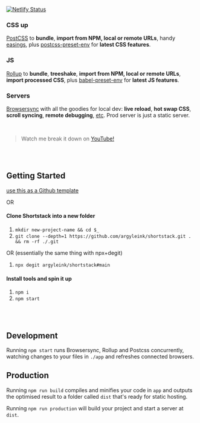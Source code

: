 [![Netlify Status](https://api.netlify.com/api/v1/badges/59a03ed4-bf70-4441-b65c-200bcd61c013/deploy-status)](https://app.netlify.com/sites/shortstax/deploys)

### CSS up
[PostCSS](https://postcss.org) to  **bundle**, **import from NPM, local or remote URLs**, handy [easings](https://easings.net), plus [postcss-preset-env](https://preset-env.cssdb.org/) for **latest CSS features**. 

### JS
[Rollup](https://rollupjs.org) to **bundle**, **treeshake**, **import from NPM, local or remote URLs**, **import processed CSS**, plus [babel-preset-env](https://babeljs.io/docs/en/babel-preset-env) for **latest JS features**. 

### Servers
[Browsersync](https://www.browsersync.io) with all the goodies for local dev: **live reload**, **hot swap CSS**, **scroll syncing**, **remote debugging**, [etc](https://www.browsersync.io). Prod server is just a static server.

<br>

> Watch me break it down on [YouTube!](https://links.argyle.ink/shortstack)

<br><br>

## Getting Started
[use this as a Github template](https://github.com/argyleink/shortstack/generate)

OR

#### Clone Shortstack into a new folder
1. `mkdir new-project-name && cd $_`
1. `git clone --depth=1 https://github.com/argyleink/shortstack.git . && rm -rf ./.git`

OR (essentially the same thing with npx+degit)

1. `npx degit argyleink/shortstack#main`

#### Install tools and spin it up
1. `npm i`
1. `npm start`

<br><br>

## Development
Running `npm start` runs Browsersync, Rollup and Postcss concurrently, watching changes to your files in `./app` and refreshes connected browsers.

## Production
Running `npm run build` compiles and minifies your code in `app` and outputs the optimised result to a folder called `dist` that's ready for static hosting.

Running `npm run production` will build your project and start a server at `dist`.
